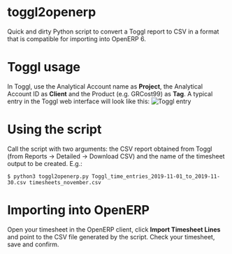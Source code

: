 # toggl2openerp
Quick and dirty Python script to convert a Toggl report to CSV in a format that is compatible for importing into OpenERP 6.

# Toggl usage

In Toggl, use the Analytical Account name as **Project**, the Analytical Account ID as **Client** and the Product (e.g. GRCost99) as **Tag**. A typical entry in the Toggl web interface will look like this:
![Toggl entry](https://i.imgur.com/2Pch68O.png)

# Using the script

Call the script with two arguments: the CSV report obtained from Toggl (from Reports -> Detailed -> Download CSV) and the name of the timesheet output to be created. E.g.:

```shell
$ python3 toggl2openerp.py Toggl_time_entries_2019-11-01_to_2019-11-30.csv timesheets_november.csv
```

# Importing into OpenERP

Open your timesheet in the OpenERP client, click **Import Timesheet Lines** and point to the CSV file generated by the script. Check your timesheet, save and confirm.
